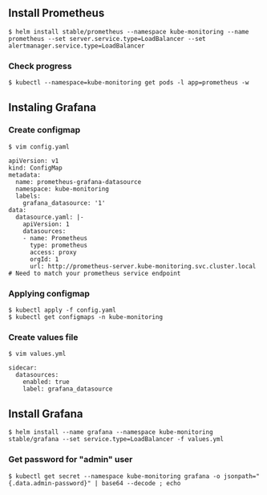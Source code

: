 ## Install Prometheus
	$ helm install stable/prometheus --namespace kube-monitoring --name prometheus --set server.service.type=LoadBalancer --set alertmanager.service.type=LoadBalancer

### Check progress
	$ kubectl --namespace=kube-monitoring get pods -l app=prometheus -w

## Instaling Grafana
### Create configmap
	$ vim config.yaml
```
apiVersion: v1
kind: ConfigMap
metadata:
  name: prometheus-grafana-datasource
  namespace: kube-monitoring
  labels:
    grafana_datasource: '1'
data:
  datasource.yaml: |-
    apiVersion: 1
    datasources:
    - name: Prometheus
      type: prometheus
      access: proxy
      orgId: 1
      url: http://prometheus-server.kube-monitoring.svc.cluster.local # Need to match your prometheus service endpoint
```
### Applying configmap
	$ kubectl apply -f config.yaml
	$ kubectl get configmaps -n kube-monitoring

### Create values file
	$ vim values.yml
```
sidecar:
  datasources:
    enabled: true
    label: grafana_datasource
```

## Install Grafana
	$ helm install --name grafana --namespace kube-monitoring stable/grafana --set service.type=LoadBalancer -f values.yml

### Get password for "admin" user
	$ kubectl get secret --namespace kube-monitoring grafana -o jsonpath="{.data.admin-password}" | base64 --decode ; echo
